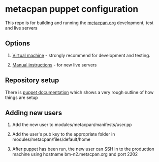 # metacpan puppet configuration

This repo is for building and running the [metacpan.org](https://metacpan.org) development, test and live servers

## Options

1. [Virtual machine](https://github.com/CPAN-API/metacpan-developer) - strongly recommend for development and testing.

2. [Manual instructions](documentation/INSTALL_MANUALLY.md) - for new live servers

## Repository setup

There is [puppet documentation](documentation/puppet_setup.md)
which shows a very rough outline of how things are setup

## Adding new users

1. Add the new user to modules/metacpan/manifests/user.pp

2. Add the user's pub key to the appropriate folder in
   modules/metacpan/files/default/home

3. After puppet has been run, the new user can SSH in to the production machine
   using hostname bm-n2.metacpan.org and port 2202

